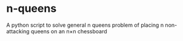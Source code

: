 # n-queens
A python script to solve general n queens problem of placing n non-attacking queens on an n×n chessboard
